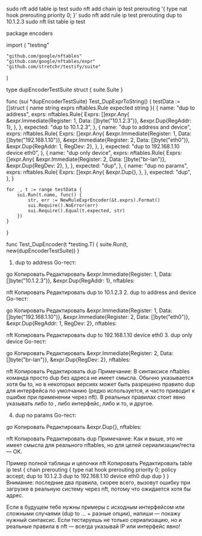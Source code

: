 sudo nft add table ip test
sudo nft add chain ip test prerouting '{ type nat hook prerouting priority 0; }'
sudo nft add rule ip test prerouting dup to 10.1.2.3
sudo nft list table ip test






package encoders

import (
	"testing"

	"github.com/google/nftables"
	"github.com/google/nftables/expr"
	"github.com/stretchr/testify/suite"
)

type dupEncoderTestSuite struct {
	suite.Suite
}

func (sui *dupEncoderTestSuite) Test_DupExprToString() {
	testData := []struct {
		name     string
		exprs    nftables.Rule
		expected string
	}{
		{
			name: "dup to address",
			exprs: nftables.Rule{
				Exprs: []expr.Any{
					&expr.Immediate{Register: 1, Data: []byte("10.1.2.3")},
					&expr.Dup{RegAddr: 1},
				},
			},
			expected: "dup to 10.1.2.3",
		},
		{
			name: "dup to address and device",
			exprs: nftables.Rule{
				Exprs: []expr.Any{
					&expr.Immediate{Register: 1, Data: []byte("192.168.1.10")},
					&expr.Immediate{Register: 2, Data: []byte("eth0")},
					&expr.Dup{RegAddr: 1, RegDev: 2},
				},
			},
			expected: "dup to 192.168.1.10 device eth0",
		},
		{
			name: "dup only device",
			exprs: nftables.Rule{
				Exprs: []expr.Any{
					&expr.Immediate{Register: 2, Data: []byte("br-lan")},
					&expr.Dup{RegDev: 2},
				},
			},
			expected: "dup",
		},
		{
			name: "dup no params",
			exprs: nftables.Rule{
				Exprs: []expr.Any{
					&expr.Dup{},
				},
			},
			expected: "dup",
		},
	}

	for _, t := range testData {
		sui.Run(t.name, func() {
			str, err := NewRuleExprEncoder(&t.exprs).Format()
			sui.Require().NoError(err)
			sui.Require().Equal(t.expected, str)
		})
	}
}

func Test_DupEncoder(t *testing.T) {
	suite.Run(t, new(dupEncoderTestSuite))
}



1. dup to address
Go-тест:

go
Копировать
Редактировать
&expr.Immediate{Register: 1, Data: []byte("10.1.2.3")},
&expr.Dup{RegAddr: 1},
nftables:

nft
Копировать
Редактировать
dup to 10.1.2.3
2. dup to address and device
Go-тест:

go
Копировать
Редактировать
&expr.Immediate{Register: 1, Data: []byte("192.168.1.10")},
&expr.Immediate{Register: 2, Data: []byte("eth0")},
&expr.Dup{RegAddr: 1, RegDev: 2},
nftables:

nft
Копировать
Редактировать
dup to 192.168.1.10 device eth0
3. dup only device
Go-тест:

go
Копировать
Редактировать
&expr.Immediate{Register: 2, Data: []byte("br-lan")},
&expr.Dup{RegDev: 2},
nftables:

nft
Копировать
Редактировать
dup
Примечание:
В синтаксисе nftables команда просто dup без адреса не имеет смысла.
Обычно указывается хотя бы to, но в некоторых версиях может быть разрешено правило dup для интерфейса по умолчанию (редко используется, и часто приводит к ошибке при применении через nft).
В реальных правилах стоит явно указывать либо to <ip>, либо интерфейс, либо и то, и другое.

4. dup no params
Go-тест:

go
Копировать
Редактировать
&expr.Dup{},
nftables:

nft
Копировать
Редактировать
dup
Примечание:
Как и выше, это не имеет смысла для реального nftables, но для целей сериализации/теста — OK.

Пример полной таблицы и цепочки
nft
Копировать
Редактировать
table ip test {
    chain prerouting {
        type nat hook prerouting priority 0; policy accept;
        dup to 10.1.2.3
        dup to 192.168.1.10 device eth0
        dup
        dup
    }
}
Внимание: последние два правила, скорее всего, вызовут ошибку при загрузке в реальную систему через nft, потому что ожидается хотя бы адрес.

Если в будущем тебе нужны примеры с исходным интерфейсом или сложными случаями (dup to ... + разные опции), напиши — покажу нужный синтаксис.
Если тестируешь не только сериализацию, но и реальные правила в nft — всегда указывай IP или интерфейс явно!

















